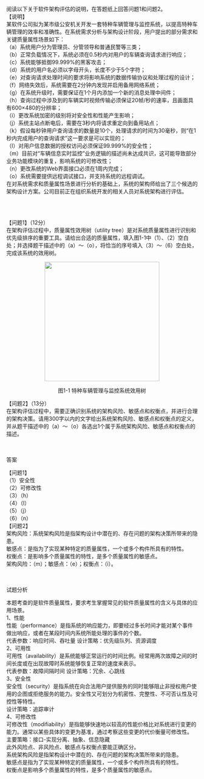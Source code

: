 <div class="detail lh2"><p>阅读以下关于软件架构评估的说明，在答题纸上回答问题1和问题2。<br/>【说明】<br/>某软件公司拟为某市级公安机关开发一套特种车辆管理与监控系统，以提高特种车辆管理的效率和准确性。在系统需求分析与架构设计阶段，用户提出的部分需求和关键质量属性场景如下：<br/>（a）系统用户分为管理员、分管领导和普通民警等三类；<br/>（b）正常负载情况下，系统必须在0.5秒内对用户的车辆查询请求进行响应；<br/>（c）系统能够抵御99.999%的黑客攻击；<br/>（d）系统的用户名必须以字母开头，长度不少于5个字符；<br/>（e）对查询请求处理时间的要求将影响系统的数据传输协议和处理过程的设计；<br/>（f）网络失效后，系统需要在2分钟内发现并启用备用网络系统；<br/>（g）在系统升级时，需要保证在1个月内添加一个新的消息处理中间件；<br/>（h）查询过程中涉及到的车辆实时视频传输必须保证20帧/秒的速率，且画面具有600×480的分辨率；<br/>（i）更改系统加密的级别将对安全性和性能产生影响；<br/>（j）系统主站点断电后，需要在3秒内将请求重定向到备用站点；<br/>（k）假设每秒钟用户查询请求的数量是10个，处理请求的时间为30毫秒，则“在1秒内完成用户的查询请求”这一要求是可以实现的；<br/> （l）对用户信息数据的授权访问必须保证99.999%的安全性；<br/>（m）目前对“车辆信息实时监控”业务逻辑的描述尚未达成共识，这可能导致部分业务功能模块的重复，影响系统的可修改性；<br/>（n）更改系统的Web界面接口必须在1周内完成；<br/>（o）系统需要提供远程调试接口，并支持系统的远程调试。<br/>在对系统需求和质量属性场景进行分析的基础上，系统的架构师给出了三个候选的架构设计方案。公司目前正在组织系统开发的相关人员对系统架构进行评估。<br/></p><br/><br/><p>【问题1】（12分）<br/>在架构评估过程中，质量属性效用树（utility tree）是对系统质量属性进行识别和优先级排序的重要工具。请给出合适的质量属性，填入图1-1中（1）、（2）空白处；并选择题干描述中的（a）～（o），将恰当的序号填入（3）～（6）空白处，完成该系统的效用树。<br/></p>
<div style="text-align: center;"><img alt="" src="https://lstatic.xisaiwang.com/tiku/uploadfiles/2016-03/dc555052004f4deb840458e727e4e729_.png" style="width: 302px; height: 314px;"/></div><p></p><div style="text-align: center;">图1-1  特种车辆管理与监控系统效用树</div><p>【问题2】（13分）<br/>在架构评估过程中，需要正确识别系统的架构风险、敏感点和权衡点，并进行合理的架构决策。请用300字以内的文字给出系统架构风险、敏感点和权衡点的定义，并从题干描述中的（a）～（o）各选出1个属于系统架构风险、敏感点和权衡点的描述。<br/></p><p></p><br/><br/>答案<br/><p>【问题1】<br/>（1）安全性<br/>（2）可修改性<br/>（3）（h）<br/>（4）（l）<br/>（5）（j）<br/>（6）（n）<br/>【问题2】<br/>架构风险：系统架构风险是指架构设计中潜在的、存在问题的架构决策所带来的隐患。<br/>敏感点：是指为了实现某种特定的质量属性，一个或多个构件所具有的特性。<br/>权衡点：是影响多个质量属性的特性，是多个质量属性的敏感点。<br/>架构风险：（m）；敏感点：（e）；权衡点：（i）。<br/></p><br/><br/>试题分析<br/><p>本题考查的是软件质量属性，要求考生掌握常见的软件质量属性的含义与具体的应用场景。<br/>1、性能<br/>性能（performance）是指系统的响应能力，即要经过多长时间才能对某个事件做出响应，或者在某段时间内系统所能处理的事件的个数。<br/>代表参数：响应时间、吞吐量 设计策略：优先级队列、资源调度<br/>2、可用性<br/>可用性（availability）是系统能够正常运行的时间比例。经常用两次故障之间的时间长度或在出现故障时系统能够恢复正常的速度来表示。<br/>代表参数：故障间隔时间 设计策略：冗余、心跳线<br/>3、安全性<br/>安全性（security）是指系统在向合法用户提供服务的同时能够阻止非授权用户使用的企图或拒绝服务的能力。安全性又可划分为机密性、完整性、不可否认性及可控性等特性。<br/>设计策略：追踪审计<br/>4、可修改性<br/>可修改性（modifiability）是指能够快速地以较高的性能价格比对系统进行变更的能力。通常以某些具体的变更为基准，通过考察这些变更的代价衡量可修改性。<br/>主要策略：接口-实现分离、抽象、信息隐藏<br/>此外风险点、非风险点、敏感点与权衡点要能正确区分。<br/>系统架构风险是指架构设计中潜在的、存在问题的架构决策所带来的隐患。<br/>敏感点是指为了实现某种特定的质量属性，一个或多个构件所具有的特性。<br/>权衡点是影响多个质量属性的特性，是多个质量属性的敏感点。<br/></p></div>